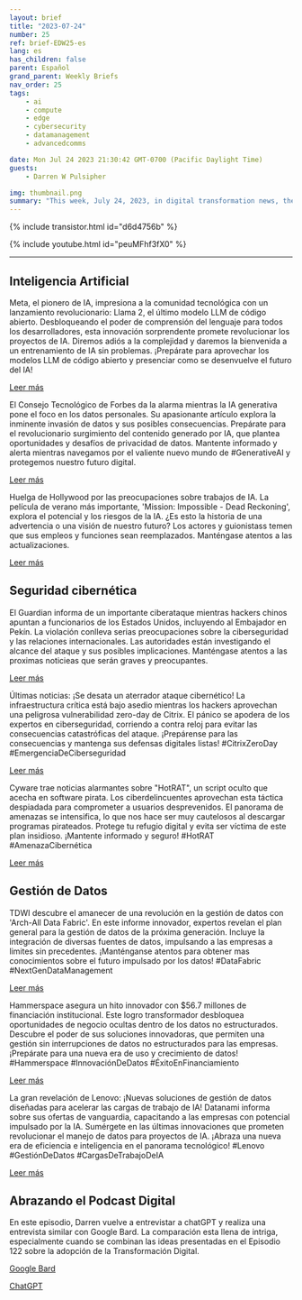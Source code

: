 ```yaml
---
layout: brief
title: "2023-07-24"
number: 25
ref: brief-EDW25-es
lang: es
has_children: false
parent: Español
grand_parent: Weekly Briefs
nav_order: 25
tags:
    - ai
    - compute
    - edge
    - cybersecurity
    - datamanagement
    - advancedcomms

date: Mon Jul 24 2023 21:30:42 GMT-0700 (Pacific Daylight Time)
guests:
    - Darren W Pulsipher

img: thumbnail.png
summary: "This week, July 24, 2023, in digital transformation news, there have been developments in Generative AI in the workplace, as well as a China cyber attack on the US Embassy. Additionally, Data Fabrics are beginning to surface as a trend."
---
```


{% include transistor.html id="d6d4756b" %}



{% include youtube.html id="peuMFhf3fX0" %}

---

## Inteligencia Artificial

Meta, el pionero de IA, impresiona a la comunidad tecnológica con un lanzamiento revolucionario: Llama 2, el último modelo LLM de código abierto. Desbloqueando el poder de comprensión del lenguaje para todos los desarrolladores, esta innovación sorprendente promete revolucionar los proyectos de IA. Diremos adiós a la complejidad y daremos la bienvenida a un entrenamiento de IA sin problemas. ¡Prepárate para aprovechar los modelos LLM de código abierto y presenciar como se desenvuelve el futuro del IA!

[Leer más](https://www.artificialintelligence-news.com/2023/07/19/meta-launches-llama-2-open-source-llm/)

El Consejo Tecnológico de Forbes da la alarma mientras la IA generativa pone el foco en los datos personales. Su apasionante artículo explora la inminente invasión de datos y sus posibles consecuencias. Prepárate para el revolucionario surgimiento del contenido generado por IA, que plantea oportunidades y desafíos de privacidad de datos. Mantente informado y alerta mientras navegamos por el valiente nuevo mundo de #GenerativeAI y protegemos nuestro futuro digital.

[Leer más](https://www.forbes.com/sites/forbestechcouncil/2023/07/20/generative-ai-is-coming-for-people-data-are-you-ready/?sh=3e6f95421573)

Huelga de Hollywood por las preocupaciones sobre trabajos de IA. La película de verano más importante, 'Mission: Impossible - Dead Reckoning', explora el potencial y los riesgos de la IA. ¿Es esto la historia de una advertencia o una visión de nuestro futuro? Los actores y guionistass temen que sus empleos y funciones sean reemplazados. Manténgase atentos a las actualizaciones.

[Leer más](https://www.wired.com/story/mission-impossible-dead-reckoning-is-the-perfect-ai-panic-movie/)

## Seguridad cibernética

El Guardian informa de un importante ciberataque mientras hackers chinos apuntan a funcionarios de los Estados Unidos, incluyendo al Embajador en Pekín. La violación conlleva serias preocupaciones sobre la ciberseguridad y las relaciones internacionales. Las autoridades están investigando el alcance del ataque y sus posibles implicaciones. Manténgase atentos a las proximas noticieas que serán graves y preocupantes.

[Leer más](https://www.theguardian.com/us-news/2023/jul/20/ambassador-to-beijing-among-us-officials-hit-by-chinese-hackers)

Últimas noticias: ¡Se desata un aterrador ataque cibernético! La infraestructura crítica está bajo asedio mientras los hackers aprovechan una peligrosa vulnerabilidad zero-day de Citrix. El pánico se apodera de los expertos en ciberseguridad, corriendo a contra reloj para evitar las consecuencias catastróficas del ataque. ¡Prepárense para las consecuencias y mantenga sus defensas digitales listas! #CitrixZeroDay #EmergenciaDeCiberseguridad

[Leer más](https://www.securityweek.com/citrix-zero-day-exploited-against-critical-infrastructure-organization/)

Cyware trae noticias alarmantes sobre "HotRAT", un script oculto que acecha en software pirata. Los ciberdelincuentes aprovechan esta táctica despiadada para comprometer a usuarios desprevenidos. El panorama de amenazas se intensifica, lo que nos hace ser muy cautelosos al descargar programas pirateados. Protege tu refugio digital y evita ser víctima de este plan insidioso. ¡Mantente informado y seguro! #HotRAT #AmenazaCibernética

[Leer más](https://cyware.com/news/hotrat-as-hidden-script-in-cracked-software-b2baa5b3)

## Gestión de Datos

TDWI descubre el amanecer de una revolución en la gestión de datos con 'Arch-All Data Fabric'. En este informe innovador, expertos revelan el plan general para la gestión de datos de la próxima generación. Incluye la integración de diversas fuentes de datos, impulsando a las empresas a limites sin precedentes. ¡Manténganse atentos para obtener mas conocimientos sobre el futuro impulsado por los datos! #DataFabric #NextGenDataManagement

[Leer más](https://tdwi.org/articles/2023/07/20/arch-all-data-fabric-how-to-architect-next-generation-data-management.aspx)

Hammerspace asegura un hito innovador con $56.7 millones de financiación institucional. Este logro transformador desbloquea oportunidades de negocio ocultas dentro de los datos no estructurados. Descubre el poder de sus soluciones innovadoras, que permiten una gestión sin interrupciones de datos no estructurados para las empresas. ¡Prepárate para una nueva era de uso y crecimiento de datos! #Hammerspace #InnovaciónDeDatos #ÉxitoEnFinanciamiento

[Leer más](https://hammerspace.com/hammerspace-raises-56-7m-in-first-institutional-funding-unlocks-business-opportunities-hidden-in-unstructured-data/)

La gran revelación de Lenovo: ¡Nuevas soluciones de gestión de datos diseñadas para acelerar las cargas de trabajo de IA! Datanami informa sobre sus ofertas de vanguardia, capacitando a las empresas con potencial impulsado por la IA. Sumérgete en las últimas innovaciones que prometen revolucionar el manejo de datos para proyectos de IA. ¡Abraza una nueva era de eficiencia e inteligencia en el panorama tecnológico! #Lenovo #GestiónDeDatos #CargasDeTrabajoDeIA

[Leer más](https://www.datanami.com/this-just-in/lenovo-unveils-new-data-management-solutions-to-enable-ai-workloads/)

## Abrazando el Podcast Digital

En este episodio, Darren vuelve a entrevistar a chatGPT y realiza una entrevista similar con Google Bard. La comparación esta llena de intriga, especialmente cuando se combinan las ideas presentadas en el Episodio 122 sobre la adopción de la Transformación Digital.

[Google Bard](https://www.embracingdigital.org/episode-EDT147)

[ChatGPT](https://www.embracingdigital.org/episode-EDT122)


